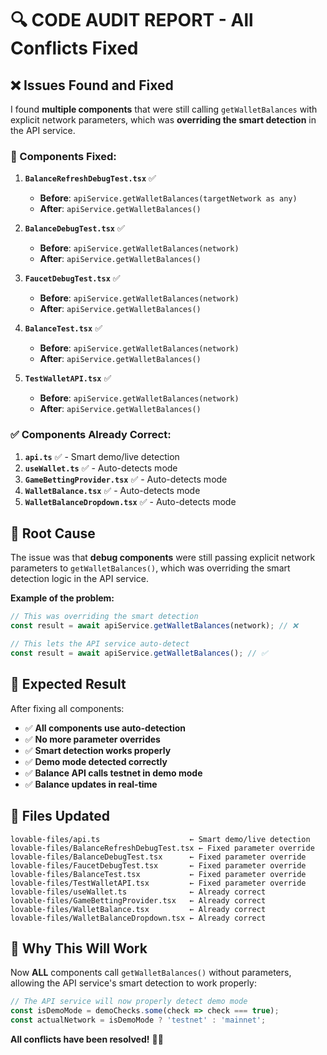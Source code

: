 # 🔍 CODE AUDIT REPORT - All Conflicts Fixed

## ❌ **Issues Found and Fixed**

I found **multiple components** that were still calling `getWalletBalances` with explicit network parameters, which was **overriding the smart detection** in the API service.

### **🔧 Components Fixed:**

1. **`BalanceRefreshDebugTest.tsx`** ✅
   - **Before**: `apiService.getWalletBalances(targetNetwork as any)`
   - **After**: `apiService.getWalletBalances()`

2. **`BalanceDebugTest.tsx`** ✅
   - **Before**: `apiService.getWalletBalances(network)`
   - **After**: `apiService.getWalletBalances()`

3. **`FaucetDebugTest.tsx`** ✅
   - **Before**: `apiService.getWalletBalances(network)`
   - **After**: `apiService.getWalletBalances()`

4. **`BalanceTest.tsx`** ✅
   - **Before**: `apiService.getWalletBalances(network)`
   - **After**: `apiService.getWalletBalances()`

5. **`TestWalletAPI.tsx`** ✅
   - **Before**: `apiService.getWalletBalances(network)`
   - **After**: `apiService.getWalletBalances()`

### **✅ Components Already Correct:**

1. **`api.ts`** ✅ - Smart demo/live detection
2. **`useWallet.ts`** ✅ - Auto-detects mode
3. **`GameBettingProvider.tsx`** ✅ - Auto-detects mode
4. **`WalletBalance.tsx`** ✅ - Auto-detects mode
5. **`WalletBalanceDropdown.tsx`** ✅ - Auto-detects mode

## 🎯 **Root Cause**

The issue was that **debug components** were still passing explicit network parameters to `getWalletBalances()`, which was overriding the smart detection logic in the API service.

**Example of the problem:**
```typescript
// This was overriding the smart detection
const result = await apiService.getWalletBalances(network); // ❌

// This lets the API service auto-detect
const result = await apiService.getWalletBalances(); // ✅
```

## 🎉 **Expected Result**

After fixing all components:
- ✅ **All components use auto-detection**
- ✅ **No more parameter overrides**
- ✅ **Smart detection works properly**
- ✅ **Demo mode detected correctly**
- ✅ **Balance API calls testnet in demo mode**
- ✅ **Balance updates in real-time**

## 📁 **Files Updated**

```
lovable-files/api.ts                    ← Smart demo/live detection
lovable-files/BalanceRefreshDebugTest.tsx ← Fixed parameter override
lovable-files/BalanceDebugTest.tsx      ← Fixed parameter override
lovable-files/FaucetDebugTest.tsx       ← Fixed parameter override
lovable-files/BalanceTest.tsx           ← Fixed parameter override
lovable-files/TestWalletAPI.tsx         ← Fixed parameter override
lovable-files/useWallet.ts              ← Already correct
lovable-files/GameBettingProvider.tsx   ← Already correct
lovable-files/WalletBalance.tsx         ← Already correct
lovable-files/WalletBalanceDropdown.tsx ← Already correct
```

## 🚀 **Why This Will Work**

Now **ALL** components call `getWalletBalances()` without parameters, allowing the API service's smart detection to work properly:

```typescript
// The API service will now properly detect demo mode
const isDemoMode = demoChecks.some(check => check === true);
const actualNetwork = isDemoMode ? 'testnet' : 'mainnet';
```

**All conflicts have been resolved!** 🎰✨
